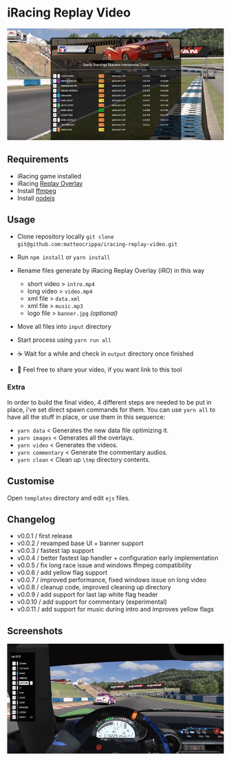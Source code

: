# iRacing Replay Video

![](https://github.com/matteocrippa/iracing-replay-video/blob/master/.github/screen2.png?raw=true)

## Requirements
- iRacing game installed
- iRacing [Replay Overlay]( https://github.com/vipoo/iRacingReplayOverlay.net )
- Install [ffmpeg ](https://github.com/adaptlearning/adapt_authoring/wiki/installing-ffmpeg)
- Install [nodejs](https://nodejs.org/en/)

## Usage

- Clone repository locally `git clone git@github.com:matteocrippa/iracing-replay-video.git`

- Run `npm install` or `yarn install`

- Rename files generate by iRacing Replay Overlay (iRO) in this way
  - short video > `intro.mp4`
  - long video > `video.mp4`
  - xml file > `data.xml`
  - xml file > `music.mp3`
  - logo file > `banner.jpg` _(optional)_
  
- Move all files into `input` directory

- Start process using `yarn run all`

- ☕️ Wait for a while and check in `output` directory once finished

- 🎥 Feel free to share your video, if you want link to this tool


### Extra
In order to build the final video, 4 different steps are needed to be put in place, i've set direct spawn commands for them.
You can use `yarn all` to have all the stuff in place, or use them in this sequence:

- `yarn data` < Generates the new data file optimizing it.
- `yarn images` < Generates all the overlays.
- `yarn video` < Generates the videos.
- `yarn commentary` < Generate the commentary audios.
- `yarn clean` < Clean up `\tmp` directory contents.

## Customise

Open `templates` directory and edit `ejs` files.

## Changelog

- v0.0.1 / first release
- v0.0.2 / revamped base UI + banner support
- v0.0.3 / fastest lap support
- v0.0.4 / better fastest lap handler + configuration early implementation
- v0.0.5 / fix long race issue and windows ffmpeg compatibility
- v0.0.6 / add yellow flag support
- v0.0.7 / improved performance, fixed windows issue on long video
- v0.0.8 / cleanup code, improved cleaning up directory
- v0.0.9 / add support for last lap white flag header
- v0.0.10 / add support for commentary (experimental)
- v0.0.11 / add support for music during intro and improves yellow flags

## Screenshots

![](https://github.com/matteocrippa/iracing-replay-video/blob/master/.github/screen1.png?raw=true)
